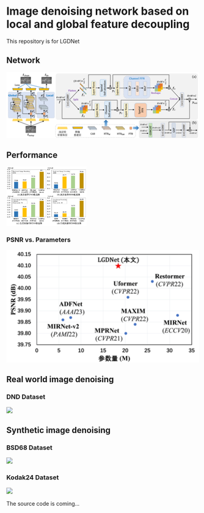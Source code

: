 # Image denoising network based on local and global feature decoupling
This repository is for LGDNet
## Network

![](image/LGDNet.png)

## Performance

<img src="image/all_psnr.png" width="210px">

### PSNR vs. Parameters

![](image/DND_para_psnr.png)

## Real world image denoising

### DND Dataset

![](image/DND.png)

## Synthetic image denoising

### BSD68 Dataset

![](image/BSD.png)

### Kodak24 Dataset

![](image/Kodak.png)



The source code is coming...
